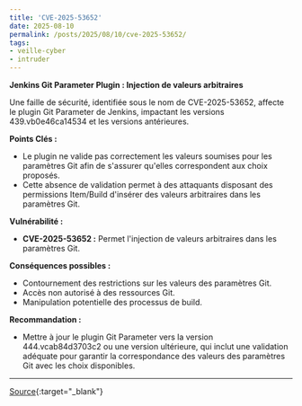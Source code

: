 ```yaml
---
title: 'CVE-2025-53652'
date: 2025-08-10
permalink: /posts/2025/08/10/cve-2025-53652/
tags:
- veille-cyber
- intruder
---
```

**Jenkins Git Parameter Plugin : Injection de valeurs arbitraires**

Une faille de sécurité, identifiée sous le nom de CVE-2025-53652, affecte le plugin Git Parameter de Jenkins, impactant les versions 439.vb0e46ca14534 et les versions antérieures.

**Points Clés :**

*   Le plugin ne valide pas correctement les valeurs soumises pour les paramètres Git afin de s'assurer qu'elles correspondent aux choix proposés.
*   Cette absence de validation permet à des attaquants disposant des permissions Item/Build d'insérer des valeurs arbitraires dans les paramètres Git.

**Vulnérabilité :**

*   **CVE-2025-53652 :** Permet l'injection de valeurs arbitraires dans les paramètres Git.

**Conséquences possibles :**

*   Contournement des restrictions sur les valeurs des paramètres Git.
*   Accès non autorisé à des ressources Git.
*   Manipulation potentielle des processus de build.

**Recommandation :**

*   Mettre à jour le plugin Git Parameter vers la version 444.vcab84d3703c2 ou une version ultérieure, qui inclut une validation adéquate pour garantir la correspondance des valeurs des paramètres Git avec les choix disponibles.

---
[Source](https://cvemon.intruder.io/cves/CVE-2025-53652){:target="_blank"}
